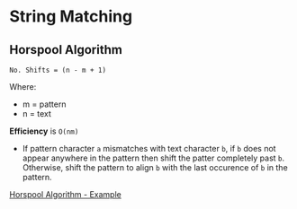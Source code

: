 # String Matching

## Horspool Algorithm

`No. Shifts = (n - m + 1)`  

Where:  
* m = pattern  
* n = text

**Efficiency** is `O(nm)`
* If pattern character `a` mismatches with text character `b`, if `b` does not appear anywhere in the pattern then shift the patter completely past `b`.  Otherwise, shift the pattern to align `b` with the last occurence of `b` in the pattern. 

[Horspool Algorithm - Example](https://www.youtube.com/watch?v=ZMQWjslBlbU)
